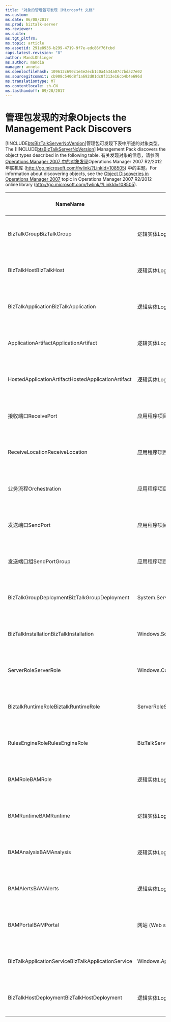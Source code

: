 ```yaml
---
title: "对象的管理包可发现 |Microsoft 文档"
ms.custom: 
ms.date: 06/08/2017
ms.prod: biztalk-server
ms.reviewer: 
ms.suite: 
ms.tgt_pltfrm: 
ms.topic: article
ms.assetid: 291e8936-b299-4719-9f7e-edc86f76fcbd
caps.latest.revision: "8"
author: MandiOhlinger
ms.author: mandia
manager: anneta
ms.openlocfilehash: 109612c690c1e4e2ecb1c0a4a34a07c7bda27e02
ms.sourcegitcommit: cb908c540d8f1a692d01dc8f313e16cb4b4e696d
ms.translationtype: MT
ms.contentlocale: zh-CN
ms.lasthandoff: 09/20/2017
---
```

# <a name="objects-the-management-pack-discovers"></a><span data-ttu-id="10b62-102">管理包发现的对象</span><span class="sxs-lookup"><span data-stu-id="10b62-102">Objects the Management Pack Discovers</span></span>
<span data-ttu-id="10b62-103">[!INCLUDE[btsBizTalkServerNoVersion](../includes/btsbiztalkservernoversion-md.md)]管理包可发现下表中所述的对象类型。</span><span class="sxs-lookup"><span data-stu-id="10b62-103">The [!INCLUDE[btsBizTalkServerNoVersion](../includes/btsbiztalkservernoversion-md.md)] Management Pack discovers the object types described in the following table.</span></span> <span data-ttu-id="10b62-104">有关发现对象的信息，请参阅[Operations Manager 2007 中的对象发现](http://go.microsoft.com/fwlink/?LinkId=108505)Operations Manager 2007 R2/2012年联机库 (http://go.microsoft.com/fwlink/?LinkId=108505) 中的主题。</span><span class="sxs-lookup"><span data-stu-id="10b62-104">For information about discovering objects, see the [Object Discoveries in Operations Manager 2007](http://go.microsoft.com/fwlink/?LinkId=108505) topic in Operations Manager 2007 R2/2012 online library (http://go.microsoft.com/fwlink/?LinkId=108505).</span></span>  
  
|<span data-ttu-id="10b62-105">Name</span><span class="sxs-lookup"><span data-stu-id="10b62-105">Name</span></span>|<span data-ttu-id="10b62-106">类别</span><span class="sxs-lookup"><span data-stu-id="10b62-106">Category</span></span>|<span data-ttu-id="10b62-107">对象类型</span><span class="sxs-lookup"><span data-stu-id="10b62-107">Object Type</span></span>|  
|----------|--------------|-----------------|  
|<span data-ttu-id="10b62-108">BizTalkGroup</span><span class="sxs-lookup"><span data-stu-id="10b62-108">BizTalkGroup</span></span>|<span data-ttu-id="10b62-109">逻辑实体</span><span class="sxs-lookup"><span data-stu-id="10b62-109">Logical entity</span></span>|<span data-ttu-id="10b62-110">应用程序视图对象</span><span class="sxs-lookup"><span data-stu-id="10b62-110">Application view objects</span></span>|  
|<span data-ttu-id="10b62-111">BizTalkHost</span><span class="sxs-lookup"><span data-stu-id="10b62-111">BizTalkHost</span></span>|<span data-ttu-id="10b62-112">逻辑实体</span><span class="sxs-lookup"><span data-stu-id="10b62-112">Logical entity</span></span>|<span data-ttu-id="10b62-113">应用程序视图对象</span><span class="sxs-lookup"><span data-stu-id="10b62-113">Application view objects</span></span>|  
|<span data-ttu-id="10b62-114">BizTalkApplication</span><span class="sxs-lookup"><span data-stu-id="10b62-114">BizTalkApplication</span></span>|<span data-ttu-id="10b62-115">逻辑实体</span><span class="sxs-lookup"><span data-stu-id="10b62-115">Logical entity</span></span>|<span data-ttu-id="10b62-116">应用程序视图对象</span><span class="sxs-lookup"><span data-stu-id="10b62-116">Application view objects</span></span>|  
|<span data-ttu-id="10b62-117">ApplicationArtifact</span><span class="sxs-lookup"><span data-stu-id="10b62-117">ApplicationArtifact</span></span>|<span data-ttu-id="10b62-118">逻辑实体</span><span class="sxs-lookup"><span data-stu-id="10b62-118">Logical entity</span></span>|<span data-ttu-id="10b62-119">应用程序视图对象</span><span class="sxs-lookup"><span data-stu-id="10b62-119">Application view objects</span></span>|  
|<span data-ttu-id="10b62-120">HostedApplicationArtifact</span><span class="sxs-lookup"><span data-stu-id="10b62-120">HostedApplicationArtifact</span></span>|<span data-ttu-id="10b62-121">逻辑实体</span><span class="sxs-lookup"><span data-stu-id="10b62-121">Logical entity</span></span>|<span data-ttu-id="10b62-122">应用程序视图对象</span><span class="sxs-lookup"><span data-stu-id="10b62-122">Application view objects</span></span>|  
|<span data-ttu-id="10b62-123">接收端口</span><span class="sxs-lookup"><span data-stu-id="10b62-123">ReceivePort</span></span>|<span data-ttu-id="10b62-124">应用程序项目</span><span class="sxs-lookup"><span data-stu-id="10b62-124">Application artifact</span></span>|<span data-ttu-id="10b62-125">应用程序视图对象</span><span class="sxs-lookup"><span data-stu-id="10b62-125">Application view objects</span></span>|  
|<span data-ttu-id="10b62-126">ReceiveLocation</span><span class="sxs-lookup"><span data-stu-id="10b62-126">ReceiveLocation</span></span>|<span data-ttu-id="10b62-127">应用程序项目</span><span class="sxs-lookup"><span data-stu-id="10b62-127">Application artifact</span></span>|<span data-ttu-id="10b62-128">应用程序视图对象</span><span class="sxs-lookup"><span data-stu-id="10b62-128">Application view objects</span></span>|  
|<span data-ttu-id="10b62-129">业务流程</span><span class="sxs-lookup"><span data-stu-id="10b62-129">Orchestration</span></span>|<span data-ttu-id="10b62-130">应用程序项目</span><span class="sxs-lookup"><span data-stu-id="10b62-130">Application artifact</span></span>|<span data-ttu-id="10b62-131">应用程序视图对象</span><span class="sxs-lookup"><span data-stu-id="10b62-131">Application view objects</span></span>|  
|<span data-ttu-id="10b62-132">发送端口</span><span class="sxs-lookup"><span data-stu-id="10b62-132">SendPort</span></span>|<span data-ttu-id="10b62-133">应用程序项目</span><span class="sxs-lookup"><span data-stu-id="10b62-133">Application artifact</span></span>|<span data-ttu-id="10b62-134">应用程序视图对象</span><span class="sxs-lookup"><span data-stu-id="10b62-134">Application view objects</span></span>|  
|<span data-ttu-id="10b62-135">发送端口组</span><span class="sxs-lookup"><span data-stu-id="10b62-135">SendPortGroup</span></span>|<span data-ttu-id="10b62-136">应用程序项目</span><span class="sxs-lookup"><span data-stu-id="10b62-136">Application artifact</span></span>|<span data-ttu-id="10b62-137">应用程序视图对象</span><span class="sxs-lookup"><span data-stu-id="10b62-137">Application view objects</span></span>|  
|<span data-ttu-id="10b62-138">BizTalkGroupDeployment</span><span class="sxs-lookup"><span data-stu-id="10b62-138">BizTalkGroupDeployment</span></span>|<span data-ttu-id="10b62-139">System.Service</span><span class="sxs-lookup"><span data-stu-id="10b62-139">System.Service</span></span>|<span data-ttu-id="10b62-140">部署视图对象</span><span class="sxs-lookup"><span data-stu-id="10b62-140">Deployment View objects</span></span>|  
|<span data-ttu-id="10b62-141">BizTalkInstallation</span><span class="sxs-lookup"><span data-stu-id="10b62-141">BizTalkInstallation</span></span>|<span data-ttu-id="10b62-142">Windows.SoftwareInstallation</span><span class="sxs-lookup"><span data-stu-id="10b62-142">Windows.SoftwareInstallation</span></span>|<span data-ttu-id="10b62-143">部署视图对象</span><span class="sxs-lookup"><span data-stu-id="10b62-143">Deployment View objects</span></span>|  
|<span data-ttu-id="10b62-144">ServerRole</span><span class="sxs-lookup"><span data-stu-id="10b62-144">ServerRole</span></span>|<span data-ttu-id="10b62-145">Windows.ComputerRole</span><span class="sxs-lookup"><span data-stu-id="10b62-145">Windows.ComputerRole</span></span>|<span data-ttu-id="10b62-146">部署视图对象</span><span class="sxs-lookup"><span data-stu-id="10b62-146">Deployment View objects</span></span>|  
|<span data-ttu-id="10b62-147">BiztalkRuntimeRole</span><span class="sxs-lookup"><span data-stu-id="10b62-147">BiztalkRuntimeRole</span></span>|<span data-ttu-id="10b62-148">ServerRole</span><span class="sxs-lookup"><span data-stu-id="10b62-148">ServerRole</span></span>|<span data-ttu-id="10b62-149">部署视图对象</span><span class="sxs-lookup"><span data-stu-id="10b62-149">Deployment View objects</span></span>|  
|<span data-ttu-id="10b62-150">RulesEngineRole</span><span class="sxs-lookup"><span data-stu-id="10b62-150">RulesEngineRole</span></span>|<span data-ttu-id="10b62-151">BizTalkServerRole</span><span class="sxs-lookup"><span data-stu-id="10b62-151">BizTalkServerRole</span></span>|<span data-ttu-id="10b62-152">部署视图对象</span><span class="sxs-lookup"><span data-stu-id="10b62-152">Deployment View objects</span></span>|  
|<span data-ttu-id="10b62-153">BAMRole</span><span class="sxs-lookup"><span data-stu-id="10b62-153">BAMRole</span></span>|<span data-ttu-id="10b62-154">逻辑实体</span><span class="sxs-lookup"><span data-stu-id="10b62-154">Logical entity</span></span>|<span data-ttu-id="10b62-155">部署视图对象</span><span class="sxs-lookup"><span data-stu-id="10b62-155">Deployment View objects</span></span>|  
|<span data-ttu-id="10b62-156">BAMRuntime</span><span class="sxs-lookup"><span data-stu-id="10b62-156">BAMRuntime</span></span>|<span data-ttu-id="10b62-157">逻辑实体</span><span class="sxs-lookup"><span data-stu-id="10b62-157">Logical entity</span></span>|<span data-ttu-id="10b62-158">部署视图对象</span><span class="sxs-lookup"><span data-stu-id="10b62-158">Deployment View objects</span></span>|  
|<span data-ttu-id="10b62-159">BAMAnalysis</span><span class="sxs-lookup"><span data-stu-id="10b62-159">BAMAnalysis</span></span>|<span data-ttu-id="10b62-160">逻辑实体</span><span class="sxs-lookup"><span data-stu-id="10b62-160">Logical entity</span></span>|<span data-ttu-id="10b62-161">部署视图对象</span><span class="sxs-lookup"><span data-stu-id="10b62-161">Deployment View objects</span></span>|  
|<span data-ttu-id="10b62-162">BAMAlerts</span><span class="sxs-lookup"><span data-stu-id="10b62-162">BAMAlerts</span></span>|<span data-ttu-id="10b62-163">逻辑实体</span><span class="sxs-lookup"><span data-stu-id="10b62-163">Logical entity</span></span>|<span data-ttu-id="10b62-164">部署视图对象</span><span class="sxs-lookup"><span data-stu-id="10b62-164">Deployment View objects</span></span>|  
|<span data-ttu-id="10b62-165">BAMPortal</span><span class="sxs-lookup"><span data-stu-id="10b62-165">BAMPortal</span></span>|<span data-ttu-id="10b62-166">网站 (Web site)</span><span class="sxs-lookup"><span data-stu-id="10b62-166">Web site</span></span>|<span data-ttu-id="10b62-167">部署视图对象</span><span class="sxs-lookup"><span data-stu-id="10b62-167">Deployment View objects</span></span>|  
|<span data-ttu-id="10b62-168">BizTalkApplicationService</span><span class="sxs-lookup"><span data-stu-id="10b62-168">BizTalkApplicationService</span></span>|<span data-ttu-id="10b62-169">Windows.ApplicationComponent</span><span class="sxs-lookup"><span data-stu-id="10b62-169">Windows.ApplicationComponent</span></span>|<span data-ttu-id="10b62-170">部署视图对象</span><span class="sxs-lookup"><span data-stu-id="10b62-170">Deployment View objects</span></span>|  
|<span data-ttu-id="10b62-171">BizTalkHostDeployment</span><span class="sxs-lookup"><span data-stu-id="10b62-171">BizTalkHostDeployment</span></span>|<span data-ttu-id="10b62-172">逻辑实体</span><span class="sxs-lookup"><span data-stu-id="10b62-172">Logical entity</span></span>|<span data-ttu-id="10b62-173">部署视图对象</span><span class="sxs-lookup"><span data-stu-id="10b62-173">Deployment View objects</span></span>|